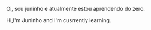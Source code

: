Oi, sou juninho e atualmente estou aprendendo do zero.


Hi,I'm Juninho and I'm cusrrently learning.


